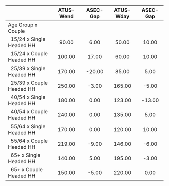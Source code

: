 
|                      |    ATUS-Wend |     ASEC-Gap |    ATUS-Wday |     ASEC-Gap |
| -------------------- | :----------: | :----------: | :----------: | :----------: |
| Age Group x Couple   |              |              |              |              |
| &nbsp;&nbsp;15/24 x Single Headed HH |        90.00 |         6.00 |        50.00 |        10.00 |
| &nbsp;&nbsp;15/24 x Couple Headed HH |       100.00 |        17.00 |        60.00 |        10.00 |
| &nbsp;&nbsp;25/39 x Single Headed HH |       170.00 |       -20.00 |        85.00 |         5.00 |
| &nbsp;&nbsp;25/39 x Couple Headed HH |       250.00 |        -3.00 |       165.00 |        -5.00 |
| &nbsp;&nbsp;40/54 x Single Headed HH |       180.00 |         0.00 |       123.00 |       -13.00 |
| &nbsp;&nbsp;40/54 x Couple Headed HH |       240.00 |         0.00 |       135.00 |         5.00 |
| &nbsp;&nbsp;55/64 x Single Headed HH |       170.00 |         0.00 |       120.00 |        10.00 |
| &nbsp;&nbsp;55/64 x Couple Headed HH |       219.00 |        -9.00 |       146.00 |        -6.00 |
| &nbsp;&nbsp;65+ x Single Headed HH |       140.00 |         5.00 |       195.00 |        -3.00 |
| &nbsp;&nbsp;65+ x Couple Headed HH |       150.00 |        -5.00 |       220.00 |         0.00 |

